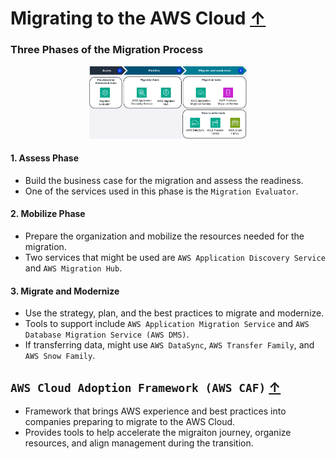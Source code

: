 # Migrating to the AWS Cloud [↑](AWS-Practitioner-Essentials-Notes.md)

### Three Phases of the Migration Process

<div align="center">
  <img src="../img/Migration-in-AWS.png" height="50%" width="50%"/>
</div>

#### 1. Assess Phase
- Build the business case for the migration and assess the readiness.
- One of the services used in this phase is the `Migration Evaluator`.

#### 2. Mobilize Phase
- Prepare the organization and mobilize the resources needed for the migration.
- Two services that might be used are `AWS Application Discovery Service` and `AWS Migration Hub`.

#### 3. Migrate and Modernize
- Use the strategy, plan, and the best practices to migrate and modernize.
- Tools to support include `AWS Application Migration Service` and `AWS Database Migration Service (AWS DMS)`.
- If transferring data, might use `AWS DataSync`, `AWS Transfer Family`, and `AWS Snow Family`.

## `AWS Cloud Adoption Framework (AWS CAF)` [↑](#migrating-to-the-aws-cloud-)
- Framework that brings AWS experience and best practices into companies preparing to migrate to the AWS Cloud.
- Provides tools to help accelerate the migraiton journey, organize resources, and align management during the transition.

